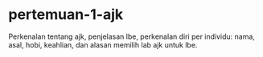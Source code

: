 # pertemuan-1-ajk
Perkenalan tentang ajk, penjelasan lbe, perkenalan diri per individu: nama, asal, hobi, keahlian, dan alasan memilih lab ajk untuk lbe.

